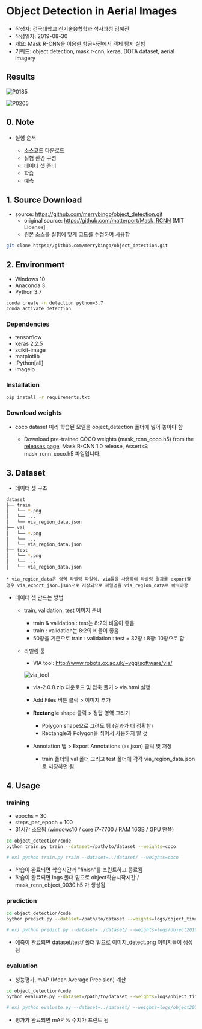 # Object Detection in Aerial Images

* 작성자: 건국대학교 신기술융합학과 석사과정 김혜진
* 작성일자: 2019-08-30
* 개요: Mask R-CNN을 이용한 항공사진에서 객체 탐지 실험
* 키워드: object detection, mask r-cnn, keras, DOTA dataset, aerial imagery



## Results

![P0185](images/P0185_detect.png)

![P0205](images/P0205_detect.png)



## 0. Note

* 실험 순서

  * 소스코드 다운로드
  * 실험 환경 구성
  * 데이터 셋 준비 
  * 학습
  * 예측




## 1. Source Download

- source: https://github.com/merrybingo/object_detection.git
  - original source: <https://github.com/matterport/Mask_RCNN>  [MIT License]
  - 원본 소스를 실험에 맞게 코드를 수정하여 사용함

```bash
git clone https://github.com/merrybingo/object_detection.git
```



## 2. Environment

- Windows 10
- Anaconda 3
- Python 3.7

```bash
conda create -n detection python=3.7
conda activate detection
```



### Dependencies

- tensorflow
- keras 2.2.5
- scikit-image
- matplotlib
- IPython[all]
- imageio



### Installation

```bash
pip install -r requirements.txt
```



### Download weights

- coco dataset 미리 학습된 모델을 object_detection 폴더에 넣어 놓아야 함

  - Download pre-trained COCO weights (mask_rcnn_coco.h5) from the [releases page](https://github.com/matterport/Mask_RCNN/releases). Mask R-CNN 1.0 release, Asserts의 mask_rcnn_coco.h5 파일입니다.

  

##  3. Dataset

* 데이터 셋 구조

```bash
dataset
├── train 
│   └── *.png
│   └── ...
│   └── via_region_data.json
├── val 
│   └── *.png
│   └── ...
│   └── via_region_data.json
├── test 
│   └── *.png
│   └── ...
│   └── via_region_data.json
```

`* via_region_data은 영역 라벨링 파일임. via툴을 사용하여 라벨링 결과를 export할 경우 via_export_json.json으로 저장되므로 파일명을 via_region_data로 바꿔야함 `



* 데이터 셋 만드는 방법

  * train, validation, test 이미지 준비

    * train & validation : test는 8:2의 비율이 좋음
    * train : validation는 8:2의 비율이 좋음
    * 50장을 기준으로 train : validation : test = 32장 : 8장: 10장으로 함
    
  * 라벨링 툴
    
    * VIA tool: <http://www.robots.ox.ac.uk/~vgg/software/via/>
    
    ![via_tool](images/via_tool.png)
    
    * via-2.0.8.zip 다운로드 및 압축 풀기 >  via.html 실행
    
    * Add Files 버튼 클릭 > 이미지 추가 
    
    * **Rectangle** shape 클릭 > 정답 영역 그리기
    
      * Polygon shape으로 그려도 됨 (결과가 더 정확함)
      * Rectangle과 Polygon을 섞어서 사용하지 말 것
    * Annotation 탭 > Export Annotations (as json) 클릭 및 저장
    
      * train 폴더와 val 폴더 그리고 test 폴더에 각각 via_region_data.json로 저장하면 됨



## 4. Usage

### training

* epochs = 30
* steps_per_epoch = 100
* 31시간 소요됨 (windows10 /  core i7-7700 / RAM 16GB / GPU 안씀)

```bash
cd object_detection/code
python train.py train --dataset=/path/to/dataset --weights=coco

# ex) python train.py train --dataset=../dataset/ --weights=coco
```

* 학습이 완료되면 학습시간과 "finish"를 프린트하고 종료됨
* 학습이 완료되면 logs 폴더 밑으로 object학습시작시간 / mask_rcnn_object_0030.h5 가 생성됨 



### prediction

```bash
cd object_detection/code
python predict.py --dataset=/path/to/dataset --weights=logs/object_time/weights.h5

# ex) python predict.py --dataset=../dataset/ --weights=logs/object20190830T1539/mask_rcnn_object_0030.h5
```

* 예측이 완료되면 dataset/test/ 폴더 밑으로 이미지_detect.png 이미지들이 생성됨



### evaluation

* 성능평가, mAP (Mean Average Precision) 계산

```bash
cd object_detection/code
python evaluate.py --dataset=/path/to/dataset --weights=logs/object_time/weights.h5

# ex) python evaluate.py --dataset=../dataset/ --weights=logs/object20190830T1539/mask_rcnn_object_0030.h5
```

* 평가가 완료되면 mAP % 수치가 프린트 됨